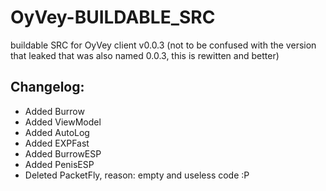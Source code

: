 # OyVey-BUILDABLE_SRC
buildable SRC for OyVey client v0.0.3 (not to be confused with the version that leaked that was also named 0.0.3, this is rewitten and better)


## Changelog:

* Added Burrow
* Added ViewModel
* Added AutoLog
* Added EXPFast
* Added BurrowESP
* Added PenisESP
* Deleted PacketFly, reason: empty and useless code :P
